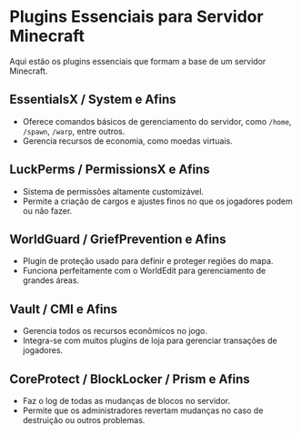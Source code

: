 # Plugins Essenciais para Servidor Minecraft

Aqui estão os plugins essenciais que formam a base de um servidor Minecraft.

## EssentialsX / System e Afins
- Oferece comandos básicos de gerenciamento do servidor, como `/home`, `/spawn`, `/warp`, entre outros.
- Gerencia recursos de economia, como moedas virtuais.

## LuckPerms / PermissionsX e Afins
- Sistema de permissões altamente customizável.
- Permite a criação de cargos e ajustes finos no que os jogadores podem ou não fazer.

## WorldGuard / GriefPrevention e Afins
- Plugin de proteção usado para definir e proteger regiões do mapa.
- Funciona perfeitamente com o WorldEdit para gerenciamento de grandes áreas.

## Vault / CMI e Afins
- Gerencia todos os recursos econômicos no jogo.
- Integra-se com muitos plugins de loja para gerenciar transações de jogadores.

## CoreProtect / BlockLocker / Prism e Afins
- Faz o log de todas as mudanças de blocos no servidor.
- Permite que os administradores revertam mudanças no caso de destruição ou outros problemas.

